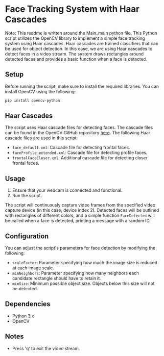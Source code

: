 # Face Tracking System with Haar Cascades
Note: This readme is written around the Main_main python file. 
This Python script utilizes the OpenCV library to implement a simple face tracking system using Haar cascades. Haar cascades are trained classifiers that can be used for object detection. In this case, we are using Haar cascades to detect faces in a video stream. The system draws rectangles around detected faces and provides a basic function when a face is detected.

## Setup

Before running the script, make sure to install the required libraries. You can install OpenCV using the following:

```bash
pip install opencv-python
```

## Haar Cascades

The script uses Haar cascade files for detecting faces. The cascade files can be found in the OpenCV GitHub repository [here](https://github.com/opencv/opencv/tree/master/data/haarcascades). The following Haar cascade files are used in this script:

- `face_default.xml`: Cascade file for detecting frontal faces.
- `faceProfile_extended.xml`: Cascade file for detecting profile faces.
- `frontalFaceCloser.xml`: Additional cascade file for detecting closer frontal faces.

## Usage

1. Ensure that your webcam is connected and functional.
2. Run the script.

The script will continuously capture video frames from the specified video capture device (in this case, device index 2). Detected faces will be outlined with rectangles of different colors, and a simple function `FaceDetected` will be called when a face is detected, printing a message with a random ID.

## Configuration

You can adjust the script's parameters for face detection by modifying the following:

- `scaleFactor`: Parameter specifying how much the image size is reduced at each image scale.
- `minNeighbors`: Parameter specifying how many neighbors each candidate rectangle should have to retain it.
- `minSize`: Minimum possible object size. Objects below this size will not be detected.

## Dependencies

- Python 3.x
- OpenCV

## Notes

- Press 'q' to exit the video stream.